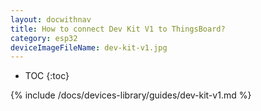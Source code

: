 ```yaml
---
layout: docwithnav
title: How to connect Dev Kit V1 to ThingsBoard?
category: esp32
deviceImageFileName: dev-kit-v1.jpg
---
```


* TOC
{:toc}

{% include /docs/devices-library/guides/dev-kit-v1.md %}
